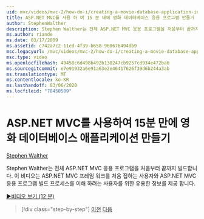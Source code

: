```yaml
---
uid: mvc/videos/mvc-2/how-do-i/creating-a-movie-database-application-in-15-minutes-with-aspnet-mvc
title: ASP.NET MVC를 사용 하 여 15 분 내에 영화 데이터베이스 응용 프로그램 만들기 | Microsoft Docs
author: StephenWalther
description: Stephen Walther는 전체 ASP.NET MVC 응용 프로그램을 처음부터 끝까지 빌드합니다. 이 비디오는 ASP.NET MVC F를 처음 접하는 사용자를 위한 유용한 정보를 소개 합니다.
ms.author: riande
ms.date: 03/17/2009
ms.assetid: c742a7c2-11ed-4f39-b658-960676494db9
msc.legacyurl: /mvc/videos/mvc-2/how-do-i/creating-a-movie-database-application-in-15-minutes-with-aspnet-mvc
msc.type: video
ms.openlocfilehash: 49458c6d498b492b138247cb9257cd934e472ba6
ms.sourcegitcommit: e7e91932a6e91a63e2e46417626f39d6b244a3ab
ms.translationtype: MT
ms.contentlocale: ko-KR
ms.lasthandoff: 03/06/2020
ms.locfileid: "78450509"
---
```

# <a name="creating-a-movie-database-application-in-15-minutes-with-aspnet-mvc"></a>ASP.NET MVC를 사용하여 15분 만에 영화 데이터베이스 애플리케이션 만들기

[Stephen Walther](https://github.com/StephenWalther)

Stephen Walther는 전체 ASP.NET MVC 응용 프로그램을 처음부터 끝까지 빌드합니다. 이 비디오는 ASP.NET MVC 프레임 워크를 처음 접하는 사용자와 ASP.NET MVC 응용 프로그램 빌드 프로세스를 이해 하려는 사용자를 위한 유용한 정보를 제공 합니다.

[&#9654;비디오 보기 (12 분)](https://channel9.msdn.com/Blogs/ASP-NET-Site-Videos/creating-a-movie-database-application-in-15-minutes-with-aspnet-mvc)

> [!div class="step-by-step"]
> [이전](creating-a-tasklist-application-with-aspnet-mvc.md)
> [다음](understanding-models-views-and-controllers.md)
